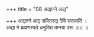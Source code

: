+++
title = "08 अद्याग्ने अद्य"

+++
अद्याग्ने अद्य सवितरद्य देवि सरस्वति ।  
अद्या मे ब्रह्मणस्पते धनुरिवा तानया पसः ॥ ८ ॥